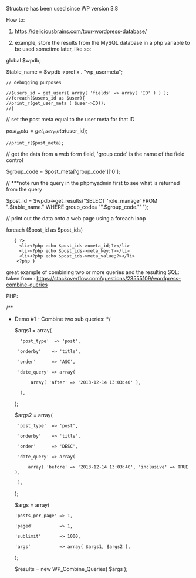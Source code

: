 Structure has been used since WP version 3.8  
 
 
How to:

   1. https://deliciousbrains.com/tour-wordpress-database/
   
   2. example, store the results from the MySQL database in a php variable to be used sometime later, like so: 
   
   global $wpdb;
   
   $table_name = $wpdb->prefix . "wp_usermeta";
   
    // debugging purposes

    //$users_id = get_users( array( 'fields' => array( 'ID' ) ) );   
    //foreach($users_id as $user){
    //print_r(get_user_meta ( $user->ID));
    //}
   
   // set the post meta equal to the user meta for that ID
 
   $post_meta = get_user_meta($user_id);
    
    //print_r($post_meta);
   
   // get the data from a web form field, 'group code' is the name of the field control
 
   $group_code = $post_meta['group_code']['0'];
   
   // ***note run the query in the phpmyadmin first to see what is returned from the query
   
   $post_id = $wpdb->get_results("SELECT 'role_manage' FROM ".$table_name." WHERE group_code= '".$group_code."' ");

   // print out the data onto a web page using a foreach loop
   
   foreach ($post_id as $post_ids)
   
       { ?>
         <li><?php echo $post_ids->umeta_id;?></li>
         <li><?php echo $post_ids->meta_key;?></li>
         <li><?php echo $post_ids->meta_value;?></li>  
        <?php }
  
   
  
   
 great example of combining two or more queries and the resulting SQL:
 taken from : https://stackoverflow.com/questions/23555109/wordpress-combine-queries
 
 PHP:
 
/**
 * Demo #1 - Combine two sub queries:
 */

     $args1 = array(
     
         'post_type'  => 'post',
        
        'orderby'    => 'title',
        
        'order'      => 'ASC',
        
        'date_query' => array(
        
             array( 'after' => '2013-12-14 13:03:40' ),
             
         ),
     );

     $args2 = array(
    
        'post_type'  => 'post',
        
        'orderby'    => 'title',
        
        'order'      => 'DESC',
        
        'date_query' => array(
        
            array( 'before' => '2013-12-14 13:03:40', 'inclusive' => TRUE ),   
            
        ),
    );

      $args = array( 
    
       'posts_per_page' => 1,
       
       'paged'          => 1,
       
       'sublimit'       => 1000,
       
       'args'           => array( $args1, $args2 ),
       
    );

    $results = new WP_Combine_Queries( $args );
 
   
   
   
   

